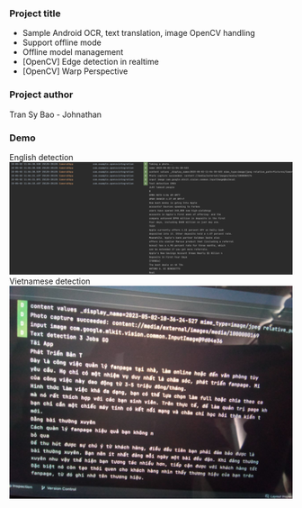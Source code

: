 ### Project title
- Sample Android OCR, text translation, image OpenCV handling
- Support offline mode
- Offline model management
- [OpenCV] Edge detection in realtime
- [OpenCV] Warp Perspective

### Project author
Tran Sy Bao - Johnathan

### Demo
English detection
![English detection](./english-detection.png)
Vietnamese detection
![Vietnamese detection](./vietnamese-detection.jpg)
